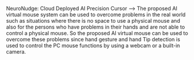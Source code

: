 NeuroNudge: Cloud Deployed AI Precision Cursor --> 
The proposed AI virtual mouse system can be used to overcome problems in the real world such as situations where there is no space to use a physical mouse and also for the persons who have problems in their hands and are not able to control a physical mouse. So the proposed AI virtual mouse can be used to overcome these problems since hand gesture and hand Tip detection is used to control the PC mouse functions by using a webcam or a built-in camera.
